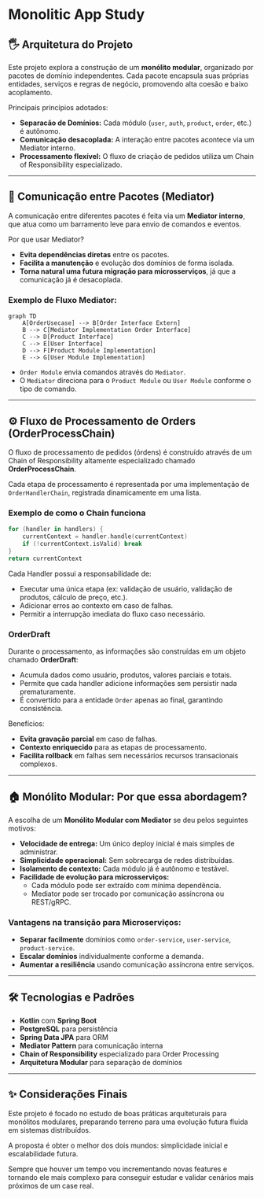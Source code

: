 # Monolitic App Study

## 🖐️ Arquitetura do Projeto

Este projeto explora a construção de um **monólito modular**, organizado por pacotes de domínio independentes. Cada pacote encapsula suas próprias entidades, serviços e regras de negócio, promovendo alta coesão e baixo acoplamento.

Principais princípios adotados:
- **Separacão de Domínios:** Cada módulo (`user`, `auth`, `product`, `order`, etc.) é autônomo.
- **Comunicação desacoplada:** A interação entre pacotes acontece via um Mediator interno.
- **Processamento flexível:** O fluxo de criação de pedidos utiliza um Chain of Responsibility especializado.

---

## 🔗 Comunicação entre Pacotes (Mediator)

A comunicação entre diferentes pacotes é feita via um **Mediator interno**, que atua como um barramento leve para envio de comandos e eventos.

Por que usar Mediator?
- **Evita dependências diretas** entre os pacotes.
- **Facilita a manutenção** e evolução dos domínios de forma isolada.
- **Torna natural uma futura migração para microsserviços**, já que a comunicação já é desacoplada.

### Exemplo de Fluxo Mediator:

```mermaid
graph TD
    A[OrderUsecase] --> B[Order Interface Extern]
    B --> C[Mediator Implementation Order Interface]
    C --> D[Product Interface]
    C --> E[User Interface]
    D --> F[Product Module Implementation]
    E --> G[User Module Implementation]
```


- `Order Module` envia comandos através do `Mediator`.
- O `Mediator` direciona para o `Product Module` ou `User Module` conforme o tipo de comando.

---

## ⚙️ Fluxo de Processamento de Orders (OrderProcessChain)

O fluxo de processamento de pedidos (órdens) é construído através de um Chain of Responsibility altamente especializado chamado **OrderProcessChain**.

Cada etapa de processamento é representada por uma implementação de `OrderHandlerChain`, registrada dinamicamente em uma lista.

### Exemplo de como o Chain funciona

```kotlin
for (handler in handlers) {
    currentContext = handler.handle(currentContext)
    if (!currentContext.isValid) break
}
return currentContext
```

Cada Handler possui a responsabilidade de:
- Executar uma única etapa (ex: validação de usuário, validação de produtos, cálculo de preço, etc.).
- Adicionar erros ao contexto em caso de falhas.
- Permitir a interrupção imediata do fluxo caso necessário.

### OrderDraft

Durante o processamento, as informações são construídas em um objeto chamado **OrderDraft**:

- Acumula dados como usuário, produtos, valores parciais e totais.
- Permite que cada handler adicione informações sem persistir nada prematuramente.
- É convertido para a entidade `Order` apenas ao final, garantindo consistência.

Benefícios:
- **Evita gravação parcial** em caso de falhas.
- **Contexto enriquecido** para as etapas de processamento.
- **Facilita rollback** em falhas sem necessários recursos transacionais complexos.

---

## 🏠 Monólito Modular: Por que essa abordagem?

A escolha de um **Monólito Modular com Mediator** se deu pelos seguintes motivos:

- **Velocidade de entrega:** Um único deploy inicial é mais simples de administrar.
- **Simplicidade operacional:** Sem sobrecarga de redes distribuídas.
- **Isolamento de contexto:** Cada módulo já é autônomo e testável.
- **Facilidade de evolução para microsserviços:**
    - Cada módulo pode ser extraído com mínima dependência.
    - Mediator pode ser trocado por comunicação assíncrona ou REST/gRPC.

### Vantagens na transição para Microserviços:

- **Separar facilmente** domínios como `order-service`, `user-service`, `product-service`.
- **Escalar domínios** individualmente conforme a demanda.
- **Aumentar a resiliência** usando comunicação assíncrona entre serviços.

---

## 🛠️ Tecnologias e Padrões

- **Kotlin** com **Spring Boot**
- **PostgreSQL** para persistência
- **Spring Data JPA** para ORM
- **Mediator Pattern** para comunicação interna
- **Chain of Responsibility** especializado para Order Processing
- **Arquitetura Modular** para separação de domínios

---

## ✨ Considerações Finais

Este projeto é focado no estudo de boas práticas arquiteturais para monólitos modulares, preparando terreno para uma evolução futura fluida em sistemas distribuídos.

A proposta é obter o melhor dos dois mundos: simplicidade inicial e escalabilidade futura.

Sempre que houver um tempo vou incrementando novas features e tornando ele mais complexo para conseguir estudar e validar cenários mais próximos de um case real.

